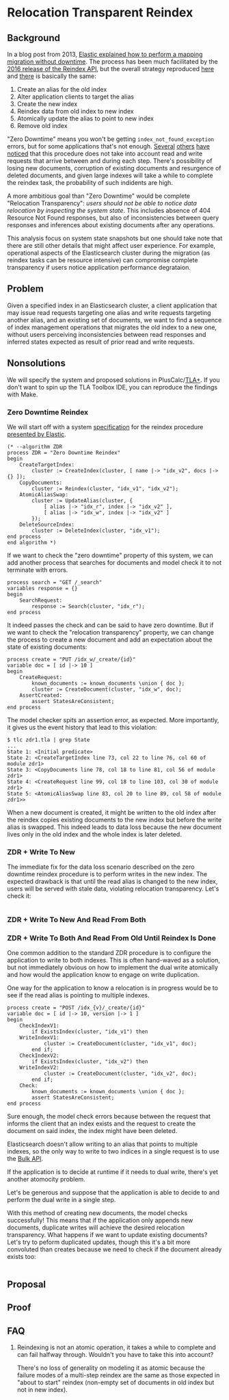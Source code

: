 # Relocation Transparent Reindex

## Background

In a blog post from 2013, [Elastic explained how to perform a mapping migration
without downtime][1]. The process has been much facilitated by the [2016 release
of the Reindex API][2], but the overall strategy reproduced [here][3] and
[there][4] is basically the same:

1. Create an alias for the old index
2. Alter application clients to target the alias
3. Create the new index
4. Reindex data from old index to new index
5. Atomically update the alias to point to new index
6. Remove old index

"Zero Downtime" means you won't be getting `index_not_found_exception` errors,
but for some applications that's not enough. [Several][5] [others][6] [have][7]
[noticed][8] that this procedure does not take into account read and write
requests that arrive between and during each step. There's possibility of losing
new documents, corruption of existing documents and resurgence of deleted
documents, and given large indexes will take a while to complete the reindex
task, the probability of such indidents are high.

A more ambitious goal than "Zero Downtime" would be complete "Relocation
Transparency": *users should not be able to notice data relocation by inspecting
the system state*. This includes absence of 404 Resource Not Found responses,
but also of inconsistencies between query responses and inferences about
existing documents after any operations.

This analysis focus on system state snapshots but one should take note that
there are still other details that might affect user experience. For example,
operational aspects of the Elasticsearch cluster during the migration (as
reindex tasks can be resource intensive) can compromise complete transparency if
users notice application performance degrataion.

[1]: https://www.elastic.co/blog/changing-mapping-with-zero-downtime
[2]: https://www.elastic.co/blog/reindex-is-coming
[3]: https://medium.com/@aonrobot/elsaticsearch-reindex-zero-downtime-57edc01ba14f
[4]: https://stackoverflow.com/questions/42671187/rebuild-index-with-zero-downtime
[5]: https://blog.codecentric.de/en/2014/09/elasticsearch-zero-downtime-reindexing-problems-solutions/
[6]: https://engineering.carsguide.com.au/elasticsearch-zero-downtime-reindexing-e3a53000f0ac
[7]: https://summera.github.io/infrastructure/2016/07/04/reindexing-elasticsearch.html
[8]: https://stackoverflow.com/questions/48594229/elasticsearch-concurrent-updates-to-index-while-reindex-for-the-same-index-in

## Problem

Given a specified index in an Elasticsearch cluster, a client application that
may issue read requests targeting one alias and write requests targeting another
alias, and an existing set of documents, we want to find a sequence of index
management operations that migrates the old index to a new one, without users
perceiving inconsistencies between read responses and inferred states expected
as result of prior read and write requests.

## Nonsolutions

We will specify the system and proposed solutions in PlusCalc/[TLA+][]. If you
don't want to spin up the TLA Toolbox IDE, you can reproduce the findings with
Make.

[TLA+]: https://github.com/tlaplus/tlaplus

### Zero Downtime Reindex

We will start off with a system [specification](/docs/RTR/zdr.tla) for the
reindex procedure [presented by Elastic][1].

```
(* --algorithm ZDR
process ZDR = "Zero Downtime Reindex"
begin
    CreateTargetIndex:
        cluster := CreateIndex(cluster, [ name |-> "idx_v2", docs |-> {} ]);
    CopyDocuments:
        cluster := Reindex(cluster, "idx_v1", "idx_v2");
    AtomicAliasSwap:
        cluster := UpdateAlias(cluster, {
            [ alias |-> "idx_r", index |-> "idx_v2" ],
            [ alias |-> "idx_w", index |-> "idx_v2" ]
        });
    DeleteSourceIndex:
        cluster := DeleteIndex(cluster, "idx_v1");
end process
end algorithm *)
```

If we want to check the "zero downtime" property of this system, we can add
another process that searches for documents and model check it to not terminate
with errors.

```
process search = "GET /_search"
variables response = {}
begin
    SearchRequest:
        response := Search(cluster, "idx_r");
end process
```

It indeed passes the check and can be said to have zero downtime. But if we want
to check the "relocation transparency" property, we can change the process to
create a new document and add an expectation about the state of existing
documents:

```
process create = "PUT /idx_w/_create/{id}"
variable doc = [ id |-> 10 ]
begin
    CreateRequest:
        known_documents := known_documents \union { doc };
        cluster := CreateDocument(cluster, "idx_w", doc);
    AssertCreated:
        assert StatesAreConsistent;
end process
```

The model checker spits an assertion error, as expected. More importantly, it
gives us the event history that lead to this violation:

```
$ tlc zdr1.tla | grep State
...
State 1: <Initial predicate>
State 2: <CreateTargetIndex line 73, col 22 to line 76, col 60 of module zdr1>
State 3: <CopyDocuments line 78, col 18 to line 81, col 56 of module zdr1>
State 4: <CreateRequest line 99, col 18 to line 103, col 30 of module zdr1>
State 5: <AtomicAliasSwap line 83, col 20 to line 89, col 58 of module zdr1>>
```

When a new document is created, it might be written to the old index after the
reindex copies existing documents to the new index but before the write alias is
swapped. This indeed leads to data loss because the new document lives only in
the old index and the whole index is later deleted.

### ZDR + Write To New

The immediate fix for the data loss scenario described on the zero downtime
reindex procedure is to perform writes in the new index. The expected drawback
is that until the read alias is changed to the new index, users will be served
with stale data, violating relocation transparency. Let's check it:

```
```

### ZDR + Write To New And Read From Both

### ZDR + Write To Both And Read From Old Until Reindex Is Done

One common addition to the standard ZDR procedure is to configure the
application to write to both indexes. This is often hand-waved as a solution,
but not immediately obvious on how to implement the dual write atomically and
how would the application know to engage on write duplication.

One way for the application to know a relocation is in progress would be to see
if the read alias is pointing to multiple indexes.

```
process create = "POST /idx_{v}/_create/{id}"
variable doc = [ id |-> 10, version |-> 1 ]
begin
    CheckIndexV1:
        if ExistsIndex(cluster, "idx_v1") then
    WriteIndexV1:
            cluster := CreateDocument(cluster, "idx_v1", doc);
        end if;
    CheckIndexV2:
        if ExistsIndex(cluster, "idx_v2") then
    WriteIndexV2:
            cluster := CreateDocument(cluster, "idx_v2", doc);
        end if;
    Check:
        known_documents := known_documents \union { doc };
        assert StatesAreConsistent;
end process
```

Sure enough, the model check errors because between the request that informs the
client that an index exists and the request to create the document on said
index, the index might have been deleted.

Elasticsearch
doesn't allow writing to an alias that points to multiple indexes, so the only
way to write to two indices in a single request is to use the [Bulk API][bulk].

If the application is to decide at runtime if it needs to dual write, there's
yet another atomocity problem.

Let's be generous
and suppose that the application is able to decide to and perform the dual write
in a single step.

With this method of creating new documents, the model checks successfully! This
means that if the application only appends new documents, duplicate writes will
achieve the desired relocation transparency. What happens if we want to update
existing documents? Let's try to peform duplicated updates, though this it's a
bit more convoluted than creates because we need to check if the document
already exists too:

```
```

[bulk]: https://www.elastic.co/guide/en/elasticsearch/reference/current/docs-bulk.html

## Proposal

## Proof

## FAQ

1. Reindexing is not an atomic operation, it takes a while to complete and can
   fail halfway through. Wouldn't you have to take this into account?

    There's no loss of generality on modeling it as atomic because the failure
    modes of a multi-step reindex are the same as those expected in "about to
    start" reindex (non-empty set of documents in old index but not in new
    index).
